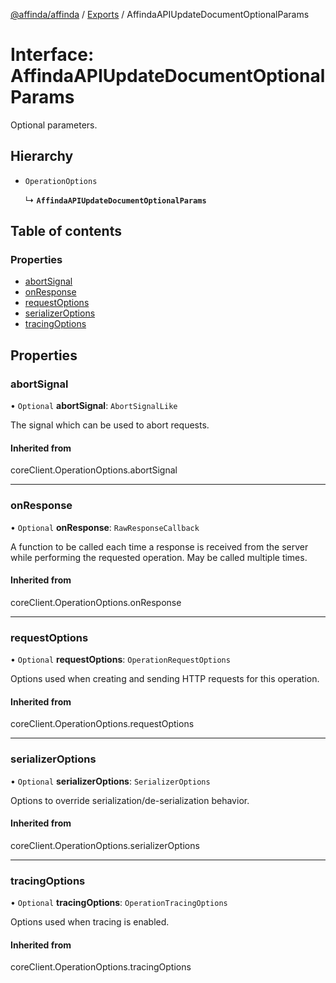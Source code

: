 [@affinda/affinda](../README.md) / [Exports](../modules.md) / AffindaAPIUpdateDocumentOptionalParams

# Interface: AffindaAPIUpdateDocumentOptionalParams

Optional parameters.

## Hierarchy

- `OperationOptions`

  ↳ **`AffindaAPIUpdateDocumentOptionalParams`**

## Table of contents

### Properties

- [abortSignal](AffindaAPIUpdateDocumentOptionalParams.md#abortsignal)
- [onResponse](AffindaAPIUpdateDocumentOptionalParams.md#onresponse)
- [requestOptions](AffindaAPIUpdateDocumentOptionalParams.md#requestoptions)
- [serializerOptions](AffindaAPIUpdateDocumentOptionalParams.md#serializeroptions)
- [tracingOptions](AffindaAPIUpdateDocumentOptionalParams.md#tracingoptions)

## Properties

### abortSignal

• `Optional` **abortSignal**: `AbortSignalLike`

The signal which can be used to abort requests.

#### Inherited from

coreClient.OperationOptions.abortSignal

___

### onResponse

• `Optional` **onResponse**: `RawResponseCallback`

A function to be called each time a response is received from the server
while performing the requested operation.
May be called multiple times.

#### Inherited from

coreClient.OperationOptions.onResponse

___

### requestOptions

• `Optional` **requestOptions**: `OperationRequestOptions`

Options used when creating and sending HTTP requests for this operation.

#### Inherited from

coreClient.OperationOptions.requestOptions

___

### serializerOptions

• `Optional` **serializerOptions**: `SerializerOptions`

Options to override serialization/de-serialization behavior.

#### Inherited from

coreClient.OperationOptions.serializerOptions

___

### tracingOptions

• `Optional` **tracingOptions**: `OperationTracingOptions`

Options used when tracing is enabled.

#### Inherited from

coreClient.OperationOptions.tracingOptions
